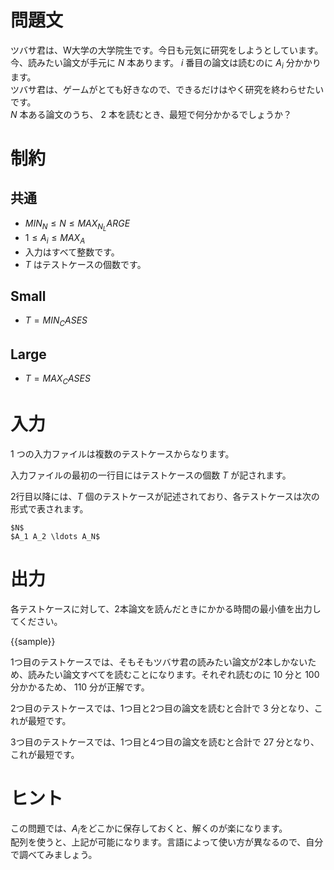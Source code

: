 # 問題文  

ツバサ君は、W大学の大学院生です。今日も元気に研究をしようとしています。  
今、読みたい論文が手元に $N$ 本あります。 $i$ 番目の論文は読むのに $A_i$ 分かかります。  
ツバサ君は、ゲームがとても好きなので、できるだけはやく研究を終わらせたいです。  
 $N$ 本ある論文のうち、 $2$ 本を読むとき、最短で何分かかるでしょうか？


# 制約  

## 共通

- ${{MIN_N}} \leq N \leq {{MAX_N_LARGE}}$
- $1 \leq A_i \leq {{MAX_A}}$
- 入力はすべて整数です。
- $T$ はテストケースの個数です。

## Small

- $T = {{MIN_CASES}}$

## Large

- $T = {{MAX_CASES}}$

# 入力  

1 つの入力ファイルは複数のテストケースからなります。

入力ファイルの最初の一行目にはテストケースの個数 $T$ が記されます。

2行目以降には、$T$ 個のテストケースが記述されており、各テストケースは次の形式で表されます。

```
$N$
$A_1 A_2 \ldots A_N$
```

# 出力

各テストケースに対して、2本論文を読んだときにかかる時間の最小値を出力してください。

{{sample}}

1つ目のテストケースでは、そもそもツバサ君の読みたい論文が2本しかないため、読みたい論文すべてを読むことになります。それぞれ読むのに $10$ 分と $100$ 分かかるため、 $110$ 分が正解です。

2つ目のテストケースでは、1つ目と2つ目の論文を読むと合計で $3$ 分となり、これが最短です。   

3つ目のテストケースでは、1つ目と4つ目の論文を読むと合計で $27$ 分となり、これが最短です。  

# ヒント 
この問題では、$A_i$をどこかに保存しておくと、解くのが楽になります。  
配列を使うと、上記が可能になります。言語によって使い方が異なるので、自分で調べてみましょう。